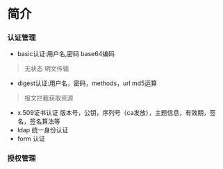 # 简介

### 认证管理

- basic认证:用户名,密码  base64编码
> 无状态
> 明文传输

- digest认证:用户名，密码，methods，url  md5运算
> 报文拦截获取资源

- x.509证书认证  版本号，公钥，序列号（ca发放），主题信息，有效期，签名，签名算法等
- ldap 统一身份认证
- form 认证


### 授权管理